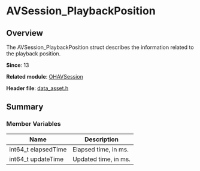 # AVSession_PlaybackPosition


## Overview

The AVSession_PlaybackPosition struct describes the information related to the playback position.

**Since**: 13

**Related module**: [OHAVSession](capi-_o_h_a_v_session.md)

**Header file**: [data_asset.h](capi-native__avsession_8h.md)


## Summary


### Member Variables

| Name| Description| 
| -------- | -------- |
|  int64_t elapsedTime  | Elapsed time, in ms. | 
|  int64_t updateTime  | Updated time, in ms. | 

